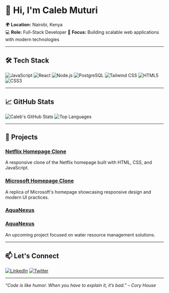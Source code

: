 # 👋 Hi, I'm Caleb Muturi

🌍 **Location:** Nairobi, Kenya  
💻 **Role:** Full-Stack Developer 
🎯 **Focus:** Building scalable web applications with modern technologies

---

## 🛠️ Tech Stack

![JavaScript](https://img.shields.io/badge/-JavaScript-F7DF1E?logo=javascript&logoColor=black)
![React](https://img.shields.io/badge/-React-61DAFB?logo=react&logoColor=white)
![Node.js](https://img.shields.io/badge/-Node.js-339933?logo=node.js&logoColor=white)
![PostgreSQL](https://img.shields.io/badge/-PostgreSQL-336791?logo=postgresql&logoColor=white)
![Tailwind CSS](https://img.shields.io/badge/-Tailwind_CSS-38B2AC?logo=tailwind-css&logoColor=white)
![HTML5](https://img.shields.io/badge/-HTML5-E34F26?logo=html5&logoColor=white)
![CSS3](https://img.shields.io/badge/-CSS3-1572B6?logo=css3&logoColor=white)

---

## 📈 GitHub Stats

![Caleb's GitHub Stats](https://github-readme-stats.vercel.app/api?username=CalebM7&show_icons=true&theme=radical)
![Top Languages](https://github-readme-stats.vercel.app/api/top-langs/?username=CalebM7&layout=compact&theme=radical)

---

## 🚀 Projects

### [Netflix Homepage Clone](https://github.com/CalebM7/Netflix-Homepage-project)
A responsive clone of the Netflix homepage built with HTML, CSS, and JavaScript.

### [Microsoft Homepage Clone](https://github.com/CalebM7/Microsoft-HomePage-project)
A replica of Microsoft's homepage showcasing responsive design and modern UI practices.

### [AquaNexus](https://github.com/CalebM7/aqua-nexus-frontend)
### [AquaNexus](https://github.com/CalebM7/aqua-nexus-backend)
An upcoming project focused on water resource management solutions.

---

## 📫 Let's Connect

[![LinkedIn](https://img.shields.io/badge/-LinkedIn-0077B5?logo=linkedin&logoColor=white)](https://www.linkedin.com/in/caleb-muturi-0160b520a/)
[![Twitter](https://img.shields.io/badge/-Twitter-1DA1F2?logo=twitter&logoColor=white)](https://twitter.com/caleb54924)

---

*“Code is like humor. When you have to explain it, it’s bad.” – Cory House*
